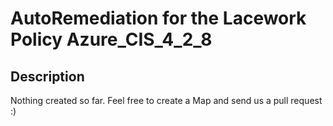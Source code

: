 # AutoRemediation for the Lacework Policy Azure_CIS_4_2_8

## Description
Nothing created so far. Feel free to create a Map and send us a pull request :)
